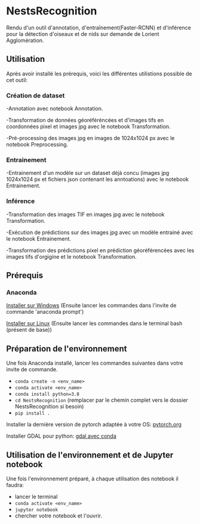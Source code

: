 # NestsRecognition
Rendu d'un outil d'annotation, d'entraînement(Faster-RCNN) et d'inférence pour la détection d'oiseaux et de nids sur demande de Lorient Agglomération.

## Utilisation
Après avoir installé les prérequis, voici les différentes utilistions possible de cet outil:

### Création de dataset
-Annotation avec notebook Annotation.

-Transformation de données géoréféréncées et d'images tifs en coordonnées pixel et images jpg avec le notebook Transformation.

-Pré-processing des images jpg en images de 1024x1024 px avec le notebook Preprocessing. 

### Entrainement
-Entrainement d'un modèle sur un dataset déjà concu (images jpg 1024x1024 px et fichiers json contenant les anntoations) avec le notebook Entrainement.

### Inférence
-Transformation des images TIF en images jpg avec le notebook Transformation.

-Exécution de prédictions sur des images jpg avec un modèle entrainé avec le notebook Entrainement.

-Transformation des prédictions pixel en prédiction géoréférencées avec les images tifs d'orgigine et le notebook Transformation.


## Prérequis
### Anaconda
[Installer sur Windows](https://www.anaconda.com/products/individual#windows)   (Ensuite lancer les commandes dans l'invite de commande 'anaconda prompt')

[Installer sur Linux](https://docs.anaconda.com/anaconda/install/linux/)        (Ensuite lancer les commandes dans le terminal bash (présent de base))

## Préparation de l'environnement  
Une fois Anaconda installé, lancer les commandes suivantes dans votre invite de commande.
- `conda create -n <env_name>`
- `conda activate <env_name>`
- `conda install python=3.8`
- `cd NestsRecognition` (remplacer par le chemin complet vers le dossier NestsRecognition si besoin)
- `pip install .`

Installer la dernière version de pytorch adaptée à votre OS: [pytorch.org](https://pytorch.org)

Installer GDAL pour python: [gdal avec conda](https://anaconda.org/conda-forge/gdal)

## Utilisation de l'environnement et de Jupyter notebook
Une fois l'environnement préparé, à chaque utilisation des notebook il faudra:
- lancer le terminal
- `conda activate <env_name>`
- `jupyter notebook`
- chercher votre notebook et l'ouvrir.
